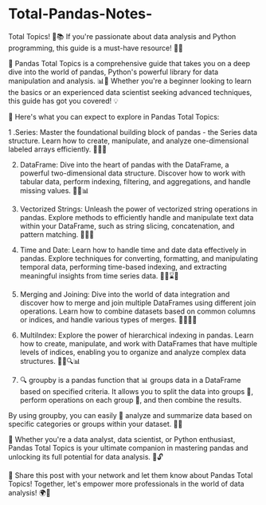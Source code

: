 # Total-Pandas-Notes-
Total Topics! 🎉📚 If you're passionate about data analysis and Python programming, this guide is a must-have resource! 🚀💡

🐼 Pandas Total Topics is a comprehensive guide that takes you on a deep dive into the world of pandas, Python's powerful library for data manipulation and analysis. 📊🐍 Whether you're a beginner looking to learn the basics or an experienced data scientist seeking advanced techniques, this guide has got you covered! 💡

📖 Here's what you can expect to explore in Pandas Total Topics:

   1 .Series: Master the foundational building block of pandas - the Series data structure. Learn how to create, manipulate, and analyze one-dimensional labeled   arrays efficiently. 📝💡🔢

2. DataFrame: Dive into the heart of pandas with the DataFrame, a powerful two-dimensional data structure. Discover how to work with tabular data, perform indexing, filtering, and aggregations, and handle missing values. 📝💡📊

3. Vectorized Strings: Unleash the power of vectorized string operations in pandas. Explore methods to efficiently handle and manipulate text data within your DataFrame, such as string slicing, concatenation, and pattern matching. 📝💡🔡

4. Time and Date: Learn how to handle time and date data effectively in pandas. Explore techniques for converting, formatting, and manipulating temporal data, performing time-based indexing, and extracting meaningful insights from time series data. 📝💡⌛📅

5.  Merging and Joining: Dive into the world of data integration and discover how to merge and join multiple DataFrames using different join operations. Learn how to combine datasets based on common columns or indices, and handle various types of merges. 📝💡🔀🔗

6.  MultiIndex: Explore the power of hierarchical indexing in pandas. Learn how to create, manipulate, and work with DataFrames that have multiple levels of indices, enabling you to organize and analyze complex data structures. 📝💡🔍📊

7. 🔍 groupby is a pandas function that 📊 groups data in a DataFrame based on specified criteria. It allows you to split the data into groups 📂, perform operations on each group 🧮, and then combine the results.

By using groupby, you can easily 🧩 analyze and summarize data based on specific categories or groups within your dataset. 🎯🔢

🌟 Whether you're a data analyst, data scientist, or Python enthusiast, Pandas Total Topics is your ultimate companion in mastering pandas and unlocking its full potential for data analysis. 🚀🔓

📢 Share this post with your network and let them know about Pandas Total Topics! Together, let's empower more professionals in the world of data analysis! 🌍💪

